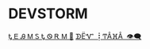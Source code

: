 # DEVSTORM
[Ꮏ Ꭼ Ꭿ Ꮇ Ꮪ Ꮏ Ꮻ Ꭱ Ꮇ 📯](https://telegram.me/TEAMSTORM )
[ᗫËᏉ ┋ͲÂⴼÂ  👁‍🗨](https://telegram.me/TAHAJ20 )

